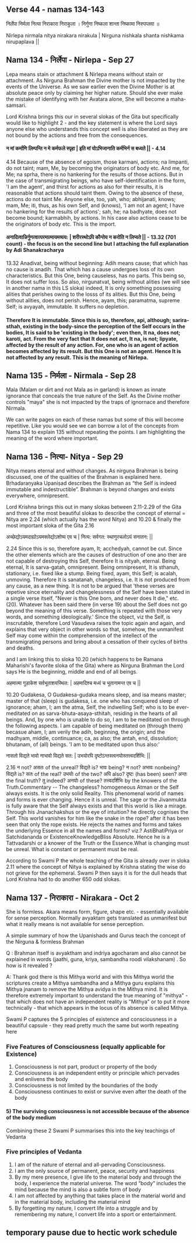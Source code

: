 
## Verse 44 - namas 134-143


निर्लेपा निर्मला नित्या निराकारा निराकुला । 
निर्गुणा निष्कला शान्ता निष्कामा निरुपप्लवा ॥ 

Nirlepa nirmala nitya nirakara nirakula |
Nirguna nishkala shanta nishkama nirupaplava ||


## Nama 134 - निर्लेपा - Nirlepa - Sep 27

Lepa means stain or attachment & Nirlepa means without stain or attachment.  As Nirguna Brahman the Divine mother is not impacted by the events of the Universe.  As we saw earlier even the Divine Mother is at absolute peace only by claiming her higher nature.  Should she ever make the mistake of identifying with her Avatara alone, She will become a maha-samsari. 

Lord Krishna brings this our in several slokas of the Gita but specifically would like to highlight 2 - and the key statement is where the Lord says anyone else who understands this concept well is also liberated as they are not bound by the actions and free from the consequences.

#### न मां कर्माणि लिम्पन्ति न मे कर्मफले स्पृहा | इति मां योऽभिजानाति कर्मभिर्न स बध्यते || - 4.14 

4.14 Because of the absence of egoism, those karmani, actions; na limpanti, do not taint; mam, Me, by becoming the originators of body etc. And me, for Me; na sprha, there is no hankering for the results of those actions. But in the case of transmigrating beings, who have self-identification in the form, 'I am the agent', and thirst for actions as also for their results, it is reasonable that actions should taint them. Owing to the absence of these, actions do not taint Me. Anyone else, too, yah, who; abhijanati, knows; mam, Me; iti, thus, as his own Self, and (knows), 'I am not an agent; I have no hankering for the results of actions'; sah, he; na badhyate, does not become bound; karmabhih, by actions. In his case also actions cease to be the originators of body etc. This is the import.

#### अनादित्वान्निर्गुणत्वात्परमात्मायमव्यय: | शरीरस्थोऽपि कौन्तेय न करोति न लिप्यते || - 13.32 (701 count) - the focus is on the second line but I attaching the full explanation by Adi Shanakracharya

13.32 Anadivat, being without beginning: Adih means cause; that which has no cause is anadih. That which has a cause undergoes loss of its own characteristics. But this One, being causeless, has no parts. This being so, It does not suffer loss. So also, nirgunatvat, being without alities (we will see in another nama in this LS sloka)  indeed, It is only something possessing alities that perishes owing to the losss of its alities. But this One, being without alities, does not perish. Hence, ayam, this; paramatma, supreme Self; is avyayah, immutable. It suffers no depletion.  

#### Therefore It is immutable. Since this is so, therefore, api, although; sarira-sthah, existing in the body-since the perception of the Self occurs in the bodies, It is said to be 'existing in the body'; even then, It na, does not; karoti, act. From the very fact that It does not act, It na, is not; lipyate, affected by the result of any action. For, one who is an agent of action becomes affected by its result. But this One is not an agent. Hence It is not affected by any result. This is the meaning of Nirlepa. 

## Nama 135 - निर्मला - Nirmala - Sep 28

Mala (Malam or dirt and not Mala as in garland) is known as innate ignorance that conceals the true nature of the Self. As the Divine mother controls "maya" she is not impacted by the traps of ignornace and therefore Nirmala. 

We can write pages on each of these namas but some of this will become repetitive. Like you would see we can borrow a lot of the concepts from Nama 134 to explain 135 without repeating the points.  I am highlighting the meaning of the word where important.


## Nama 136 - नित्या- Nitya - Sep 29

Nitya means eternal and without changes. As nirguṇa Brahman is being discussed, one of the qualities of the Brahman is explained here. Bṛhadaraṇyaka Upaniṣad  describes the Brahman as “the Self is indeed immutable and indestructible”. Brahman is beyond changes and exists everywhere, omnipresent.

Lord Krishna brings this out in many slokas between 2.11-2.29 of the Gita and three  of the most beautiful slokas to describe the concept of eternal = Nitya are 2.24 (which actually has the word Nitya) and 10.20 & finally the most important sloka of the Gita 2.16

अच्छेद्योऽयमदाह्योऽयमक्लेद्योऽशोष्य एव च | नित्य: सर्वगत: स्थाणुरचलोऽयं सनातन: || 

2.24 Since this is so, therefore ayam, It; acchedyah, cannot be cut. Since the other elements which are the causes of destruction of one ano ther are not capable of destroying this Self, therefore It is nityah, eternal. Being eternal, It is sarva-gatah, omnipresent. Being omnipresent, It is sthanuh, stationary, i.e. fixed like a stump. Being fixed, ayam, this Self; is acalah, unmoving. Therefore It is sanatanah, changeless, i.e. It is not produced from any cause, as a new thing. It is not to be argued that 'these verses are repetive since eternality and changelessness of the Self have been stated in a single verse itself, "Never is this One born, and never does It die," etc. (20). Whatever has been said there (in verse 19) about the Self does not go beyond the meaning of this verse. Something is repeated with those very words, and something ideologically.' Since the object, viz the Self, is inscrutable, therefore Lord Vasudeva raises the topic again and again, and explains that very object in other words so that, somehow, the unmanifest Self may come within the comprehension of the intellect of the transmigrating persons and bring about a cessation of their cycles of births and deaths.

and I am linking this to sloka 10.20 (which happens to be Ramana Maharishi's favorite sloka of the Gita) where as Nirguna Brahman the Lord says He is the beginning, middle and end of all beings.  

अहमात्मा गुडाकेश सर्वभूताशयस्थित: | अहमादिश्च मध्यं च भूतानामन्त एव च || 

10.20 Gudakesa, O Gudakesa-gudaka means sleep, and isa means master; master of that (sleep) is gudakesa, i.e. one who has conquered sleep of ignorance;  aham, I; am the atma, Self, the indwelling Self; who is to be ever-meditated on as sarva-bhuta-asaya-sthitah, residing in the hearts of all beings. And, by one who is unable to do so, I am to be meditated on through the following aspects. I am capable of being meditated on (through them) becasue aham, I; am verily the adih, beginning, the origin; and the madhyam, middle, continuance; ca, as also; the antah, end, dissolution; bhutanam, of (all) beings. 'I am to be meditated upon thus also:'


नासतो विद्यते भावो नाभावो विद्यते सत: | उभयोरपि दृष्टोऽन्तस्त्वनयोस्तत्त्वदर्शिभि: || 


2.16 न not? असतः of the unreal? विद्यते is? भावः being? न not? अभावः nonbeing? विद्यते is? सतः of the real? उभयोः of the two? अपि also? दृष्टः (has been) seen? अन्तः the final truth? तु indeed? अनयोः of these? तत्त्वदर्शिभिः by the knowers of the Truth.Commentary -- The changeless? homogeneous Atman or the Self always exists. It is the only solid Reality. This phenomenal world of names and forms is ever changing. Hence it is unreal. The sage or the Jivanmukta is fully aware that the Self always exists and that this world is like a mirage. Through his Jnanachakshus or the eye of intuition? he directly cognises the Self. This world vanishes for him like the snake in the rope? after it has been seen that only the rope exists. He rejects the names and forms and takes the underlying Essence in all the names and forms? viz.? AstiBhatiPriya or Satchidananda or ExistenceKnowledgeBliss Absolute. Hence he is a Tattvadarshi or a knower of the Truth or the Essence.What is changing must be unreal. What is constant or permanent must be real.

According to Swami P the whole teaching of the Gita is already over in sloka 2.11 where the concept of Nitya is explained by Krishna stating the wise do not grieve for the ephemeral.  Swami P then  says it is for the dull heads that Lord Krishna had to do another 650 odd slokas. 

## Nama 137 - निराकारा - Nirakara - Oct 2 

She is formless. Akara means form, figure, shape etc. - essentially available for sense perception. Normally avyaktam gets translated as unmanifest but what it really means is not available for sense perception.

A simple summary of how the Upanishads and Gurus teach the concept of the Nirguna & formless Brahman 

Q : Brahman itself is avyaktham and indriya agocharam and also cannot be explained in words (jaathi, guna, kriya, sambandha  roodi vilakshanam) . So how is it revealed ? 

A: Thank god there is this Mithya world and with this Mithya world the scriptures create a Mithya sambandha and a Mithya guru explains this Mithya jnanam to remove the Mithya avidya in the Mithya mind.  It is therefore extremely important to understand the true meaning of "mithya" - that which does not have an independent reality is "Mithya" or to put it more technically - that which appears in the locus of its absence is called Mithya. 

Swami P captures the 5 principles of existence and consciousness in a beautiful capsule - they read pretty much the same but worth repeating here 

### Five Features of Consciousness (equally applicable for Existence)

1) Consciousness is not part, product or property of the body
2) Consciousness is an independent entity or principle which pervades and enlivens the body
3) Consciousness is not limited by the boundaries of the body
4) Consciousness continues to exist or survive even after the death of the body
#### 5) The surviving consciousness is not accessible because of the absence of the body medium

Combining these 2 Swami P summarises this into the key teachings of Vedanta

### Five principles of Vedanta 

1)    I am of the nature of eternal and all-pervading Consciousness.
2)    I am the only source of permanent, peace, security and happiness
3)    By my mere presence, I give life to the material body and through the body, I experience the material universe. The word “body” includes the mind because the mind is also a subtle form of body
4)    I am not affected by anything that takes place in the material world and in the material body, including the material mind
5)    By forgetting my nature, I convert life into a struggle and by remembering my nature, I convert life into a sport or entertainment.



## temporary pause due to hectic work schedule


